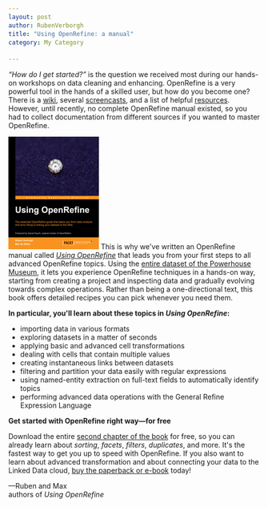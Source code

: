 ```yaml
---
layout: post
author: RubenVerborgh
title: "Using OpenRefine: a manual"
category: My Category

---
```


_“How do I get started?”_ is the question we received most
during our hands-on workshops on data cleaning and enhancing.
OpenRefine is a very powerful tool in the hands of a skilled user,
but how do you become one?
There is a [wiki](https://github.com/OpenRefine/OpenRefine/wiki),
several [screencasts](https://github.com/OpenRefine/OpenRefine/wiki/Screencasts),
and a list of helpful [resources](https://github.com/OpenRefine/OpenRefine/wiki/External-Resources).
However, until recently, no complete OpenRefine manual existed,
so you had to collect documentation from different sources
if you wanted to master OpenRefine.

<a href="https://raw.github.com/OpenRefine/openrefine.github.com/master/images/using-openrefine.jpg"><img src="/images/using-openrefine.jpg" class="inset" /></a>
This is why we've written an OpenRefine manual called [_Using OpenRefine_](http://www.packtpub.com/openrefine-guide-for-data-analysis-and-linking-dataset-to-the-web/book)
that leads you from your first steps
to all advanced OpenRefine topics.
Using the [entire dataset of the Powerhouse Museum](http://www.powerhousemuseum.com/collection/database/download.php),
it lets you experience OpenRefine techniques in a hands-on way,
starting from creating a project and inspecting data
and gradually evolving towards complex operations.
Rather than being a one-directional text,
this book offers detailed recipes you can pick whenever you need them.

**In particular, you'll learn about these topics in _Using OpenRefine_:**

- importing data in various formats
- exploring datasets in a matter of seconds
- applying basic and advanced cell transformations
- dealing with cells that contain multiple values
- creating instantaneous links between datasets
- filtering and partition your data easily with regular expressions
- using named-entity extraction on full-text fields to automatically identify topics
- performing advanced data operations with the General Refine Expression Language

**Get started with OpenRefine right way—for free**

Download the entire [second chapter of the book](http://www.packtpub.com/sites/default/files/9781783289080_Chapter_02.pdf "Chapter 2 of Using OpenRefine") for free,
so you can already learn about _sorting_, _facets_, _filters_, _duplicates_, and more.
It's the fastest way to get you up to speed with OpenRefine.
If you also want to learn about advanced transformation
and about connecting your data to the Linked Data cloud,
[buy the paperback or e-book](http://www.amazon.com/Using-OpenRefine/dp/1783289082/) today!

—Ruben and Max<br>authors of _Using OpenRefine_
